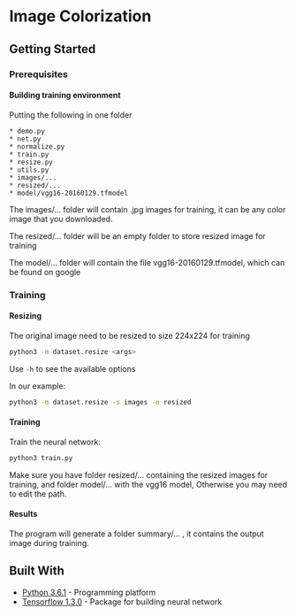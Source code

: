 
# Image Colorization


## Getting Started


### Prerequisites


#### Building training environment

Putting the following in one folder

```
* demo.py
* net.py
* normalize.py
* train.py
* resize.py
* utils.py
* images/...
* resized/...
* model/vgg16-20160129.tfmodel
```

The images/... folder will contain .jpg images for training, it can be any color image that you downloaded.

The resized/... folder will be an empty folder to store resized image for training

The model/... folder will contain the file vgg16-20160129.tfmodel, which can be found on google

### Training

#### Resizing

The original image need to be resized to size 224x224 for training

```bash
python3 -m dataset.resize <args>
```

Use `-h` to see the available options

In our example:

```bash
python3 -m dataset.resize -s images -o resized
```

#### Training

Train the neural network:

```bash
python3 train.py
```

Make sure you have folder resized/... containing the resized images for training, and folder model/... with the vgg16 model, Otherwise you may need to edit the path.


#### Results

The program will generate a folder summary/... , it contains the output image during training. 

## Built With

* [Python 3.6.1](https://www.python.org/) - Programming platform
* [Tensorflow 1.3.0](https://www.tensorflow.org/) - Package for building neural network


